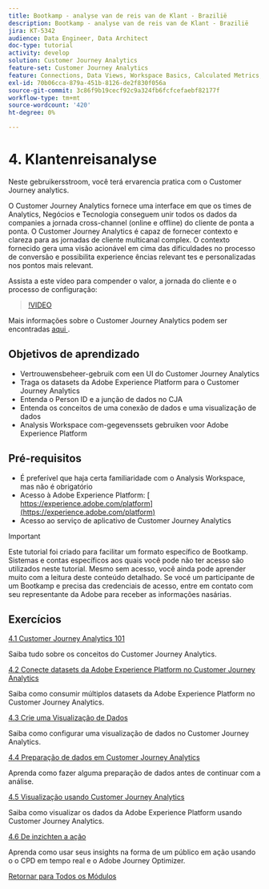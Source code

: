 ```yaml
---
title: Bootkamp - analyse van de reis van de Klant - Brazilië
description: Bootkamp - analyse van de reis van de Klant - Brazilië
jira: KT-5342
audience: Data Engineer, Data Architect
doc-type: tutorial
activity: develop
solution: Customer Journey Analytics
feature-set: Customer Journey Analytics
feature: Connections, Data Views, Workspace Basics, Calculated Metrics, Visualizations, Audiences
exl-id: 70b06cca-879a-451b-8126-de2f830f056a
source-git-commit: 3c86f9b19cecf92c9a324fb6fcfcefaebf82177f
workflow-type: tm+mt
source-wordcount: '420'
ht-degree: 0%

---
```


# 4. Klantenreisanalyse

Neste gebruikersstroom, você terá ervarencia pratica com o Customer Journey analytics.

O Customer Journey Analytics fornece uma interface em que os times de Analytics, Negócios e Tecnologia conseguem unir todos os dados da companies a jornada cross-channel (online e offline) do cliente de ponta a ponta. O Customer Journey Analytics é capaz de fornecer contexto e clareza para as jornadas de cliente multicanal complex. O contexto fornecido gera uma visão acionável em cima das dificuldades no processo de conversão e possibilita experience ências relevant tes e personalizadas nos pontos mais relevant.

Assista a este vídeo para compender o valor, a jornada do cliente e o processo de configuração:

>[!VIDEO](https://video.tv.adobe.com/v/327188?quality=12&learn=on)

Mais informações sobre o Customer Journey Analytics podem ser encontradas [ aqui ](https://spark.adobe.com/page/t62eiRu9l6iWJ/).

## Objetivos de aprendizado

- Vertrouwensbeheer-gebruik com een UI do Customer Journey Analytics
- Traga os datasets da Adobe Experience Platform para o Customer Journey Analytics
- Entenda o Person ID e a junção de dados no CJA
- Entenda os conceitos de uma conexão de dados e uma visualização de dados
- Analysis Workspace com-gegevenssets gebruiken voor Adobe Experience Platform

## Pré-requisitos

- É preferível que haja certa familiaridade com o Analysis Workspace, mas não é obrigatório
- Acesso à Adobe Experience Platform: [ https://experience.adobe.com/platform](https://experience.adobe.com/platform)
- Acesso ao serviço de aplicativo de Customer Journey Analytics

>[!IMPORTANT]
>
>Este tutorial foi criado para facilitar um formato específico de Bootkamp. Sistemas e contas específicos aos quais você pode não ter acesso são utilizados neste tutorial. Mesmo sem acesso, você ainda pode aprender muito com a leitura deste conteúdo detalhado. Se vocé um participante de um Bootkamp e precisa das credenciais de acesso, entre em contato com seu representante da Adobe para receber as informações nasárias.

## Exercícios

[4.1 Customer Journey Analytics 101](./ex1.md)

Saiba tudo sobre os conceitos do Customer Journey Analytics.

[4.2 Conecte datasets da Adobe Experience Platform no Customer Journey Analytics](./ex2.md)

Saiba como consumir múltiplos datasets da Adobe Experience Platform no Customer Journey Analytics.

[4.3 Crie uma Visualização de Dados](./ex3.md)

Saiba como configurar uma visualização de dados no Customer Journey Analytics.

[4.4 Preparação de dados em Customer Journey Analytics](./ex4.md)

Aprenda como fazer alguma preparação de dados antes de continuar com a análise.

[4.5 Visualização usando Customer Journey Analytics](./ex5.md)

Saiba como visualizar os dados da Adobe Experience Platform usando Customer Journey Analytics.

[4.6 De inzichten a ação](./ex6.md)

Aprenda como usar seus insights na forma de um público em ação usando o o CPD em tempo real e o Adobe Journey Optimizer.

[Retornar para Todos os Módulos](../../overview.md)
